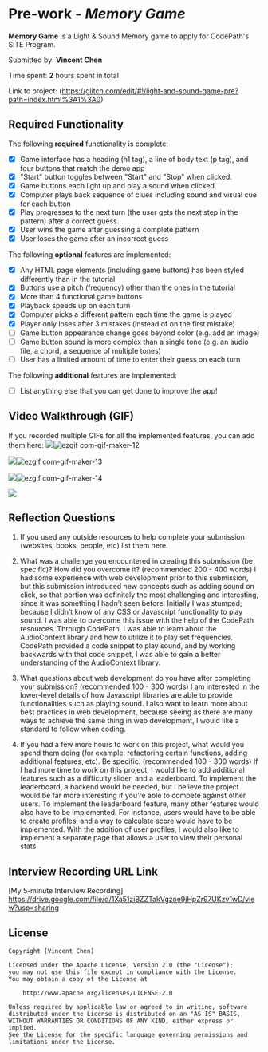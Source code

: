 # Pre-work - *Memory Game*

**Memory Game** is a Light & Sound Memory game to apply for CodePath's SITE Program. 

Submitted by: **Vincent Chen**

Time spent: **2** hours spent in total

Link to project: (https://glitch.com/edit/#!/light-and-sound-game-pre?path=index.html%3A1%3A0)

## Required Functionality

The following **required** functionality is complete:

* [x] Game interface has a heading (h1 tag), a line of body text (p tag), and four buttons that match the demo app
* [x] "Start" button toggles between "Start" and "Stop" when clicked. 
* [x] Game buttons each light up and play a sound when clicked. 
* [x] Computer plays back sequence of clues including sound and visual cue for each button
* [x] Play progresses to the next turn (the user gets the next step in the pattern) after a correct guess. 
* [x] User wins the game after guessing a complete pattern
* [x] User loses the game after an incorrect guess

The following **optional** features are implemented:

* [x] Any HTML page elements (including game buttons) has been styled differently than in the tutorial
* [x] Buttons use a pitch (frequency) other than the ones in the tutorial
* [x] More than 4 functional game buttons
* [x] Playback speeds up on each turn
* [x] Computer picks a different pattern each time the game is played
* [x] Player only loses after 3 mistakes (instead of on the first mistake)
* [ ] Game button appearance change goes beyond color (e.g. add an image)
* [ ] Game button sound is more complex than a single tone (e.g. an audio file, a chord, a sequence of multiple tones)
* [ ] User has a limited amount of time to enter their guess on each turn

The following **additional** features are implemented:

- [ ] List anything else that you can get done to improve the app!

## Video Walkthrough (GIF)

If you recorded multiple GIFs for all the implemented features, you can add them here:
![](gif1-link-here)![ezgif com-gif-maker-12](https://user-images.githubusercontent.com/68205883/163725118-080cb8e8-1c93-4b7c-aa19-74d5642c4c12.gif)

![](gif2-link-here)![ezgif com-gif-maker-13](https://user-images.githubusercontent.com/68205883/163725142-bb3a0ab8-8971-427d-a9a8-7f2f4490f512.gif)

![](gif3-link-here)![ezgif com-gif-maker-14](https://user-images.githubusercontent.com/68205883/163726080-777a7b3a-c360-4b64-99cf-150e78d9ae66.gif)

![](gif4-link-here)

## Reflection Questions
1. If you used any outside resources to help complete your submission (websites, books, people, etc) list them here. 

2. What was a challenge you encountered in creating this submission (be specific)? How did you overcome it? (recommended 200 - 400 words) 
I had some experience with web development prior to this submission, but this submission introduced new concepts such as adding sound on click, so that portion was definitely the most challenging and interesting, since it was something I hadn’t seen before. Initially I was stumped, because I didn’t know of any CSS or Javascript functionality to play sound. I was able to overcome this issue with the help of the CodePath resources. Through CodePath, I was able to learn about the AudioContext library and how to utilize it to play set frequencies. CodePath provided a code snippet to play sound, and by working backwards with that code snippet, I was able to gain a better understanding of the AudioContext library.
   
3. What questions about web development do you have after completing your submission? (recommended 100 - 300 words) 
I am interested in the lower-level details of how Javascript libraries are able to provide functionalities such as playing sound. I also want to learn more about best practices in web development, because seeing as there are many ways to achieve the same thing in web development, I would like a standard to follow when coding. 

4. If you had a few more hours to work on this project, what would you spend them doing (for example: refactoring certain functions, adding additional features, etc). Be specific. (recommended 100 - 300 words) 
If I had more time to work on this project, I would like to add additional features such as a difficulty slider, and a leaderboard. To implement the leaderboard, a backend would be needed, but I believe the project would be far more interesting if you’re able to compete against other users. To implement the leaderboard feature, many other features would also have to be implemented. For instance, users would have to be able to create profiles, and a way to calculate score would have to be implemented. With the addition of user profiles, I would also like to implement a separate page that allows a user to view their personal stats. 


## Interview Recording URL Link

[My 5-minute Interview Recording] https://drive.google.com/file/d/1Xa51ziBZZTakVgzoe9jHpZr97UKzv1wD/view?usp=sharing


## License

    Copyright [Vincent Chen]

    Licensed under the Apache License, Version 2.0 (the "License");
    you may not use this file except in compliance with the License.
    You may obtain a copy of the License at

        http://www.apache.org/licenses/LICENSE-2.0

    Unless required by applicable law or agreed to in writing, software
    distributed under the License is distributed on an "AS IS" BASIS,
    WITHOUT WARRANTIES OR CONDITIONS OF ANY KIND, either express or implied.
    See the License for the specific language governing permissions and
    limitations under the License.
